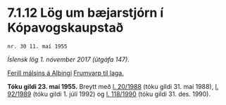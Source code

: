 # 7.1.12 Lög um bæjarstjórn í Kópavogskaupstað

`nr. 30 11. maí 1955`

_Íslensk lög 1. nóvember 2017 (útgáfa 147)._

[Ferill málsins á Alþingi](https://www.althingi.is/thingstorf/thingmalalistar-eftir-thingum/ferill/?ltg=74&mnr=178)
[Frumvarp til laga.](https://www.althingi.is/altext/74/s/pdf/0503.pdf)

**Tóku gildi 23. maí 1955.**
Breytt með
[l. 20/1988](https://althingi.is/altext/stjtnr.html#1988020) (tóku gildi 31. maí 1988),
[l. 92/1989](https://althingi.is/altext/stjt/1989.092.html) (tóku gildi 1. júlí 1992) og
[l. 118/1990](https://althingi.is/altext/stjt/1990.118.html) (tóku gildi 31. des. 1990).


